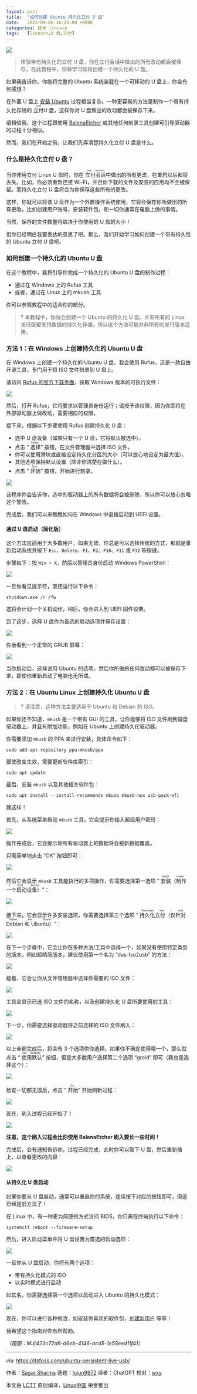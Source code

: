 ```yaml
---
layout: post
title:	"如何创建 Ubuntu 持久化立付 U 盘"
date:	2023-09-06 16:26:00 +0800 
categories:	技术 linuxcn 
tags:	[linuxcn,U 盘,立付]
---
```



![](/Asserts/Images//attachment/album/202309/06/162606ivjl1zoohb1h8vuo.jpg)



> 
> 体验带有持久化的立付 U 盘，你在立付会话中做出的所有改动都会被保存。在此教程中，你将学习如何创建一个持久化的 U 盘。
> 
> 
> 


如果我告诉你，你能将完整的 Ubuntu 系统装载在一个可移动的 U 盘上，你会有何感想？


在外置 U 盘上 [安装 Ubuntu](https://itsfoss.com/intsall-ubuntu-on-usb/) 过程相当复杂。一种更容易的方法是制作一个带有持久化存储的 <ruby> 立付 <rt>  Live </rt></ruby> U 盘，这样你对 U 盘做出的改动都会被保存下来。


请相信我，这个过程跟使用 [BalenaEtcher](https://itsfoss.com/install-etcher-linux/) 或其他任何刻录工具创建可引导驱动器的过程十分相似。


然而，我们在开始之前，让我们先弄清楚持久化立付 U 盘是什么。


### 什么是持久化立付 U 盘？


当你使用立付 Linux U 盘时，你在 <ruby> 立付会话 <rt>  Live session </rt></ruby> 中做出的所有更改，在重启以后都将丢失。比如，你必须重新连接 Wi-Fi，并且你下载的文件及安装的应用均不会被保留。而持久化立付 U 盘将会为你保存这些所有的更改。


这样，你就可以将该 U 盘作为一个外置操作系统使用，它将会保存你所做出的所有更改，比如创建用户账号，安装软件包，和一切你通常在电脑上做的事情。


当然，保存的文件数量将取决于你使用的 U 盘的大小！


但你已经明白我要表达的意思了吧。那么，我们开始学习如何创建一个带有持久性的 Ubuntu 立付 U 盘吧。


### 如何创建一个持久化的 Ubuntu U 盘


在这个教程中，我将引导你完成一个持久化的 Ubuntu U 盘的制作过程：


* 通过在 Windows 上的 Rufus 工具
* 或者，通过在 Linux 上的 mkusb 工具


你可以参照教程中的适合你的部分。



> 
> ? 本教程中，你将会创建一个 Ubuntu 的持久化 U 盘。并非所有的 Linux 发行版都支持数据的持久化存储，所以这个方法可能并非所有的发行版本适用。
> 
> 
> 


### 方法 1：在 Windows 上创建持久化的 Ubuntu U 盘


在 Windows 上创建一个持久化的 Ubuntu U 盘，我会使用 Rufus，这是一款自由开源工具，专门用于将 ISO 文件刻录到 U 盘上。


请访问 [Rufus 的官方下载页面](https://rufus.ie/en/)，获取 Windows 版本的可执行文件：


![](/Asserts/Images//attachment/album/202309/06/162637zksnhjqb1ptxhk8n.png)


然后，打开 Rufus，它将要求以管理员身份运行；请授予该权限，因为你即将在外部驱动器上做改动，需要相应的权限。


接下来，根据以下步骤使用 Rufus 创建持久化 U 盘：


* 选中 U 盘设备（如果只有一个 U 盘，它将默认被选中）。
* 点击 “<ruby> 选择 <rt>  Select </rt></ruby>” 按钮，在文件管理器中选择 ISO 文件。
* 你可以使用滑块或直接设定持久化分区的大小（可以放心地设定为最大值）。
* 其他选项保持默认设置（除非你清楚在做什么）。
* 点击 “<ruby> 开始 <rt>  Start </rt></ruby>” 按钮，开始进行刻录。


![](/Asserts/Images//attachment/album/202309/06/162726wtpwwjikwpzjwjyz.jpg)


该程序你会告诉你，选中的驱动器上的所有数据将会被删除，所以你可以放心忽略这个警告。


完成后，我们可以来瞧瞧如何在 Windows 中直接启动到 UEFI 设置。


#### 通过 U 盘启动（简化版）


这个方法应适用于大多数用户，如果无效，你总是可以选择传统的方式，那就是重新启动系统并按下 `Esc`、`Delete`、`F1`、`F2`、`F10`、`F11` 或 `F12` 等按键。


步骤如下：按 `Win + X`，然后以管理员身份启动 Windows PowerShell：


![](/Asserts/Images//attachment/album/202309/06/162733ggxntj6jtxae0p6j.jpg)


一旦你看见提示符，直接运行以下命令：



```
shutdown.exe /r /fw

```

这将会计划一个关机动作，稍后，你会进入到 UEFI 固件设置。


到了这步，选择 U 盘作为首选的启动选项并保存设置：


![](/Asserts/Images//attachment/album/202309/06/162640pol18mm8nog8suma.jpg)


你会看到一个正常的 GRUB 屏幕：


![](/Asserts/Images//attachment/album/202309/06/162640nfggh7whrhfphbb4.png)


当你启动后，选择试用 Ubuntu 的选项，然后你所做的任何改动都可以被保存下来，即使你重新启动了电脑也无所谓。


### 方法 2：在 Ubuntu Linux 上创建持久化 Ubuntu U 盘



> 
> ? 请注意，这种方法主要适用于 Ubuntu 和 Debian 的 ISO。
> 
> 
> 


如果你还不知道，`mkusb` 是一个带有 GUI 的工具，让你能够将 ISO 文件刷到磁盘驱动器上，并且有附加功能，例如在 Ubuntu 上创建持久化驱动器。


你需要添加 `mkusb` 的 PPA 来进行安装，具体命令如下：



```
sudo add-apt-repository ppa:mkusb/ppa

```

要使改变生效，需要更新软件库索引：



```
sudo apt update

```

最后，安装 `mkusb` 以及其他相关软件包：



```
sudo apt install --install-recommends mkusb mkusb-nox usb-pack-efi

```

就这样！


首先，从系统菜单启动 `mkusb` 工具，它会提示你输入超级用户密码：


![](/Asserts/Images//attachment/album/202309/06/162640me202yrfdqrvvyq0.png)


操作完成后，它会提示你所有驱动器上的数据将会被新数据覆盖。


只需简单地点击 “OK” 按钮即可：


![](/Asserts/Images//attachment/album/202309/06/162640fl555b1ri1z0d8dd.png)


然后它会显示 `mkusb` 工具能执行的多项操作，你需要选择第一选项 “<ruby> 安装（制作一个启动设备） <rt>  Install (make a boot device) </rt></ruby>”：


![](/Asserts/Images//attachment/album/202309/06/162641v1eb9m9eqe60zqcf.png)


接下来，它会显示许多安装选项，你需要选择第三个选项 “<ruby> 持久化立付（仅针对 Debian 和 Ubuntu） <rt>  'Persistent live' - only Debian and Ubuntu </rt></ruby>”：


![](/Asserts/Images//attachment/album/202309/06/162641k8804z6iw6054ig0.png)


在下一个步骤中，它会让你在多种方法/工具中选择一个，如果没有使用特定类型的版本，例如超精简版本，建议使用第一个名为 “dus-Iso2usb” 的方法：


![](/Asserts/Images//attachment/album/202309/06/162642wriplhiiiuy2gbzt.png)


接着，它会让你从文件管理器中选择你需要的 ISO 文件：


![](/Asserts/Images//attachment/album/202309/06/162642bwyqbbnxpdzxyyxq.png)


工具会显示已选 ISO 文件的名称，以及创建持久化 U 盘所要使用的工具：


![](/Asserts/Images//attachment/album/202309/06/162642ghhsez7yb22jj25e.png)


下一步，你需要选择驱动器将之前选择的 ISO 文件刷入：


![](/Asserts/Images//attachment/album/202309/06/162642kiyzou3dtlotsyic.png)


以上全部完成后，将会有 3 个选项供你选择。如果你不确定使用哪一个，那么就点击 “<ruby> 使用默认 <rt>  Use defaults </rt></ruby>” 按钮，但是大多数用户选择第二个选项 “grold” 即可（我也是选择这个）：


![](/Asserts/Images//attachment/album/202309/06/162642x62fw70mxlg1fxx1.png)


检查一切都无误后，点击 “<ruby> 开始 <rt>  Go </rt></ruby>” 开始刷新过程：


![](/Asserts/Images//attachment/album/202309/06/162642oy91uh97i67e9938.png)


现在，刷入过程已经开始了！


![](/Asserts/Images//attachment/album/202309/06/162642hmkmz8gmk2mwmezm.png)


**注意，这个刷入过程会比你使用 BalenaEtcher 刷入要长一些时间！**


完成后，会有通知告诉你，过程已经完成，此时你可以取下 U 盘，然后重新插上，以查看更改的内容：


![](/Asserts/Images//attachment/album/202309/06/162642yjpxt0ect50cug0s.png)


#### 从持久化 U 盘启动


如果你要从 U 盘启动，通常可以重启你的系统，连续按下对应的按钮即可，但这已经是旧方法了！


在 Linux 中，有一种更为简便的方式访问 BIOS，你只需在终端执行以下命令：



```
systemctl reboot --firmware-setup

```

然后，进入启动菜单并将 U 盘设置为首选的启动选项：


![](/Asserts/Images//attachment/album/202309/06/162642k038r3cm1qil3lj0.jpg)


一旦你从 U 盘启动，你将有两个选项：


* 带有持久化模式的 ISO
* 以实时模式进行启动


如其名，你需要选择第一个选项以启动进入 Ubuntu 的持久化模式：


![](/Asserts/Images//attachment/album/202309/06/162643p9rgg9crq5wagxgh.png)


现在，你可以进行各种修改，如安装你喜欢的软件包，[创建新用户](https://learnubuntu.com/add-delete-users/) 等等！


我希望这个指南对你有所帮助。


*（题图：MJ/423c72d6-d6eb-4146-acd5-1e58eed11f41）*




---


via: <https://itsfoss.com/ubuntu-persistent-live-usb/>


作者：[Sagar Sharma](https://itsfoss.com/author/sagar/) 选题：[lujun9972](https://github.com/lujun9972) 译者：ChatGPT 校对：[wxy](https://github.com/wxy)


本文由 [LCTT](https://github.com/LCTT/TranslateProject) 原创编译，[Linux中国](https://linux.cn/) 荣誉推出
